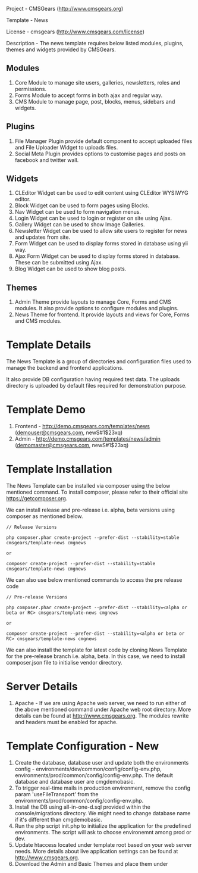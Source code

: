 Project 	- CMSGears (http://www.cmsgears.org)

Template  	- News

License 	- cmsgears (http://www.cmsgears.com/license)

Description - The news template requires below listed modules, plugins, themes and widgets provided by CMSGears.

Modules
------------------------------------------
1. Core Module to manage site users, galleries, newsletters, roles and permissions.
2. Forms Module to accept forms in both ajax and regular way.
3. CMS Module to manage page, post, blocks, menus, sidebars and widgets.

Plugins
------------------------------------------
1. File Manager Plugin provide default component to accept uploaded files and File Uploader Widget to uploads files.
2. Social Meta Plugin provides options to customise pages and posts on facebook and twitter wall.

Widgets
------------------------------------------
1. CLEditor Widget can be used to edit content using CLEditor WYSIWYG editor.
2. Block Widget can be used to form pages using Blocks.
3. Nav Widget can be used to form navigation menus.
3. Login Widget can be used to login or register on site using Ajax.
4. Gallery Widget can be used to show Image Galleries.
6. Newsletter Widget can be used to allow site users to register for news and updates from site.
7. Form Widget can be used to display forms stored in database using yii way.
8. Ajax Form Widget can be used to display forms stored in database. These can be submitted using Ajax.
9. Blog Widget can be used to show blog posts.

Themes
------------------------------------------
1. Admin Theme provide layouts to manage Core, Forms and CMS modules. It also provide options to configure modules and plugins.
2. News Theme for frontend. It provide layouts and views for Core, Forms and CMS modules.

Template Details
=========================================
The News Template is a group of directories and configuration files used to manage the backend and frontend applications.

It also provide DB configuration having required test data. The uploads directory is uploaded by default files required for demonstration purpose.

Template Demo
=========================================
1. Frontend - http://demo.cmsgears.com/templates/news (demouser@cmsgears.com, newS#1$23xq)
2. Admin - http://demo.cmsgears.com/templates/news/admin (demomaster@cmsgears.com, newS#1$23xq)

Template Installation
=========================================

The News Template can be installed via composer using the below mentioned command. To install composer, please refer to their official site https://getcomposer.org.

We can install release and pre-release i.e. alpha, beta versions using composer as mentioned below.

```
// Release Versions

php composer.phar create-project --prefer-dist --stability=stable cmsgears/template-news cmgnews

or

composer create-project --prefer-dist --stability=stable cmsgears/template-news cmgnews
```

We can also use below mentioned commands to access the pre release code
```
// Pre-release Versions

php composer.phar create-project --prefer-dist --stability=<alpha or beta or RC> cmsgears/template-news cmgnews

or

composer create-project --prefer-dist --stability=<alpha or beta or RC> cmsgears/template-news cmgnews
```

We can also install the template for latest code by cloning News Template for the pre-release branch i.e. alpha, beta. In this case, we need to install composer.json file to initialise vendor directory.

Server Details
=========================================
1. Apache - If we are using Apache web server, we need to run either of the above mentioned command under Apache web root directory. More details can be found at http://www.cmsgears.org. The modules rewrite and headers must be enabled for apache.

Template Configuration - New
=========================================

1. Create the database, database user and update both the environments config - environments/dev/common/config/config-env.php, environments/prod/common/config/config-env.php. The default database and database user are cmgdemobasic.
2. To trigger real-time mails in production environment, remove the config param 'useFileTransport' from the environments/prod/common/config/config-env.php.
3. Install the DB using all-in-one-d.sql provided within the console/migrations directory. We might need to change database name if it's different than cmgdemobasic.
4. Run the php script init.php to initialize the application for the predefined environments. The script will ask to choose environemnt among prod or dev.
5. Update htaccess located under template root based on your web server needs. More details about live application settings can be found at http://www.cmsgears.org.
6. Download the Admin and Basic Themes and place them under <template root>/themes/admin and <template root>/themes/news directories respectively.
7. Now we can run the template using our preferred browser. Example links are as mentioned below.
8. Login to admin and update file upload url in case project name is different.
9. By default all the files uploaded by users will be stored in uploads directory.

```
Frontend - http://localhost/cmgnews/frontend/web
Admin - http://localhost/cmgnews/frontend/web
```

Template Configuration - Update
=========================================

We can update the dependencies using composer.json file located at the root of template. Once done the standard composer command can be used to update dependencies.

Default Pages
=========================================

The News Theme installed for News Template provide views for default system pages as listed below.

Public Pages
----------------------------
1. Landing - Site index page.
2. Login - Login page allows users to login.
3. Register - Register page allows users to sign up.
4. Confirm Account - Users can confirm account by following the link sent to their email while submitting Register form.
5. Forgot Password - It can be used to generate password reset link.
6. Reset Password - Users can reset password by following the link sent to their email while submitting Forgot Password form.
7. Activate Account - User accounts added by site admin can be activated using this page.
8. Blog - The blog page shows most recent posts published on site.

Private Pages
----------------------------
1. User Home - Page displayed on login.
2. User Profile - User profile page allows users to configure their profile details.
3. User Settings - Settings page allows users to configure settings icluding account, notifications, reminders.

CMS
----------------------------
1. CMS Page - The published pages can be accessed by site url followed by page slug.
2. CMS Post - The published posts can be accessed by site url followed by post/(post slug).